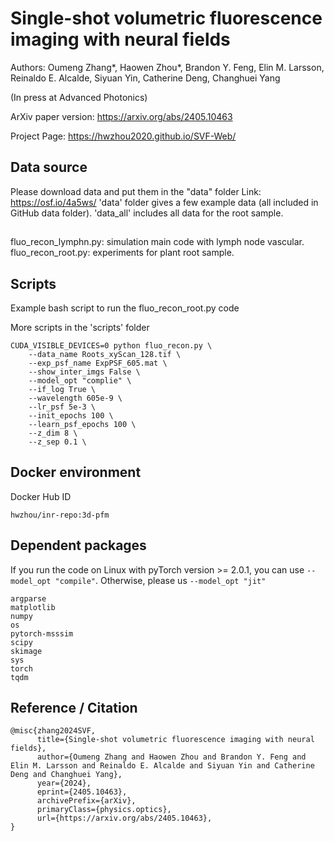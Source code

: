 # Single-shot volumetric fluorescence imaging with neural fields

Authors: Oumeng Zhang*, Haowen Zhou*, Brandon Y. Feng, Elin M. Larsson, Reinaldo
  E. Alcalde, Siyuan Yin, Catherine Deng, Changhuei Yang

(In press at Advanced Photonics)

ArXiv paper version: https://arxiv.org/abs/2405.10463

Project Page: https://hwzhou2020.github.io/SVF-Web/

## Data source
Please download data and put them in the "data" folder
Link: https://osf.io/4a5ws/
'data' folder gives a few example data (all included in GitHub data folder).
'data_all' includes all data for the root sample.

##
fluo_recon_lymphn.py: simulation main code with lymph node vascular.
fluo_recon_root.py: experiments for plant root sample.

## Scripts
Example bash script to run the fluo_recon_root.py code

More scripts in the 'scripts' folder
```
CUDA_VISIBLE_DEVICES=0 python fluo_recon.py \
    --data_name Roots_xyScan_128.tif \
    --exp_psf_name ExpPSF_605.mat \
    --show_inter_imgs False \
    --model_opt "complie" \
    --if_log True \
    --wavelength 605e-9 \
    --lr_psf 5e-3 \
    --init_epochs 100 \
    --learn_psf_epochs 100 \
    --z_dim 8 \
    --z_sep 0.1 \
```

## Docker environment
Docker Hub ID
```
hwzhou/inr-repo:3d-pfm
```

## Dependent packages
If you run the code on Linux with pyTorch version >= 2.0.1, you can use ```--model_opt "compile"```. Otherwise, please us ```--model_opt "jit"```
```
argparse
matplotlib
numpy
os
pytorch-msssim 
scipy
skimage
sys
torch
tqdm
```

## Reference / Citation
```
@misc{zhang2024SVF,
      title={Single-shot volumetric fluorescence imaging with neural fields}, 
      author={Oumeng Zhang and Haowen Zhou and Brandon Y. Feng and Elin M. Larsson and Reinaldo E. Alcalde and Siyuan Yin and Catherine Deng and Changhuei Yang},
      year={2024},
      eprint={2405.10463},
      archivePrefix={arXiv},
      primaryClass={physics.optics},
      url={https://arxiv.org/abs/2405.10463}, 
}
```






